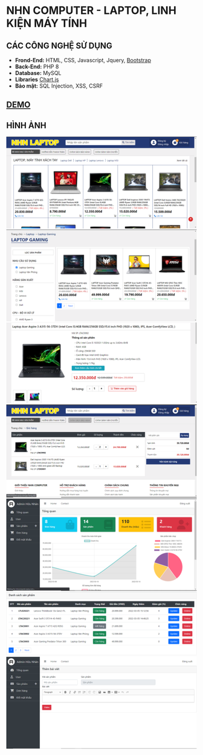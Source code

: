 # NHN COMPUTER - LAPTOP, LINH KIỆN MÁY TÍNH

## CÁC CÔNG NGHỆ SỬ DỤNG

- **Frond-End:** HTML, CSS, Javascript, Jquery, [Bootstrap](https://getbootstrap.com/)
- **Back-End:** PHP 8
- **Database:** MySQL
- **Libraries** [Chart.js](https://www.chartjs.org/)
- **Bảo mật:** SQL Injection, XSS, CSRF

## [DEMO](http://nhncomputer.epizy.com/)

## HÌNH ẢNH
![](./photos/1.PNG)
![](./photos/2.PNG)
![](./photos/3.PNG)
![](./photos/4.PNG)
![](./photos/5.PNG)
![](./photos/6.PNG)
![](./photos/7.PNG)



